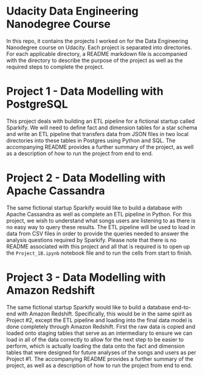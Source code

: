 # Udacity Data Engineering Nanodegree Course

In this repo, it contains the projects I worked on for the Data Engineering
Nanodegree course on Udacity. Each project is separated into directories. For
each applicable directory, a README markdown file is accompanied with the
directory to describe the purpose of the project as well as the required steps
to complete the project.

# Project 1 - Data Modelling with PostgreSQL

This project deals with building an ETL pipeline for a fictional startup called
Sparkify. We will need to define fact and dimension tables for a star schema and
write an ETL pipeline that transfers data from JSON files in two local directories
into these tables in Postgres using Python and SQL. The accompanying README
provides a further summary of the project, as well as a description of how to
run the project from end to end.

# Project 2 - Data Modelling with Apache Cassandra

The same fictional startup Sparkify would like to build a database with Apache
Cassandra as well as complete an ETL pipeline in Python. For this project, we
wish to understand what songs users are listening to as there is no easy way to
query these results. The ETL pipeline will be used to load in data from CSV
files in order to provide the queries needed to answer the analysis questions
required by Sparkify. Please note that there is no README associated with this
project and all that is required is to open up the `Project_1B.ipynb` notebook
file and to run the cells from start to finish.

# Project 3 - Data Modelling with Amazon Redshift

The same fictional startup Sparkify would like to build a database end-to-end
with Amazon Redshift. Specifically, this would be in the same spirit as
Project #2, except the ETL pipeline and loading into the final data model
is done completely through Amazon Redshift. First the raw data is copied
and loaded onto staging tables that serve as an intermediary to ensure we
can load in all of the data correctly to allow for the next step to be easier
to perform, which is actually loading the data onto the fact and dimension
tables that were designed for future analyses of the songs and users as per
Project #1. The accompanying README provides a further summary of the project,
as well as a description of how to run the project from end to end.
